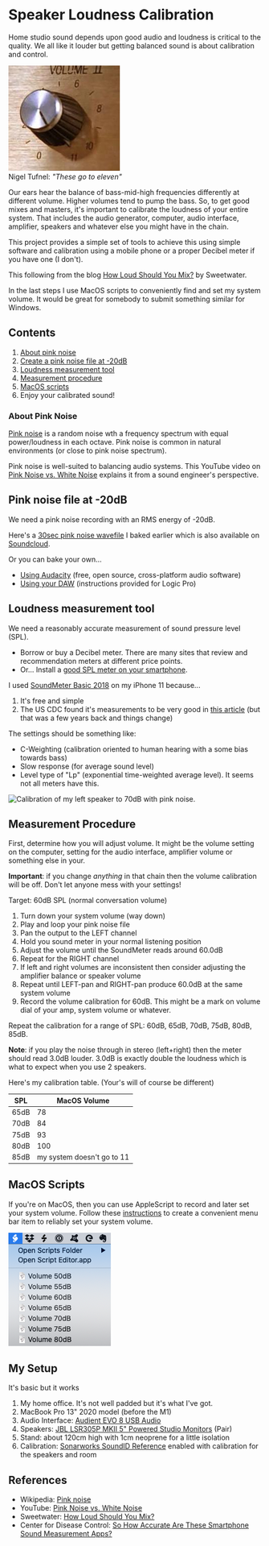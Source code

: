 # Speaker Loudness Calibration

Home studio sound depends upon good audio and loudness is critical to the quality.  We all like it louder but getting balanced sound is about calibration and control.

!["These go to eleven"](images/volume11.jpg)
<br> Nigel Tufnel: _"These go to eleven"_

Our ears hear the balance of bass-mid-high frequencies differently at different volume. Higher volumes tend to pump the bass. So, to get good mixes and masters, it's important to calibrate the loudness of your entire system. That includes the audio generator, computer, audio interface, amplifier, speakers and whatever else you might have in the chain.

This project provides a simple set of tools to achieve this using simple software and calibration using a mobile phone or a proper Decibel meter if you have one (I don't).

This following from the blog [How Loud Should You Mix?](https://www.sweetwater.com/insync/how-loud-should-you-mix/) by Sweetwater.

In the last steps I use MacOS scripts to conveniently find and set my system volume. It would be great for somebody to submit something similar for Windows.

## Contents

1. [About pink noise](#about-pink-noise)
1. [Create a pink noise file at -20dB](#pink-noise-file-at--20db)
1. [Loudness measurement tool](#loudness-measurement-tool)
1. [Measurement procedure](#measurement-procedure)
1. [MacOS scripts](#macos-scripts)
1. Enjoy your calibrated sound!


### About Pink Noise

[Pink noise](https://en.wikipedia.org/wiki/Pink_noise) is a random noise wth a frequency spectrum with equal power/loudness in each octave. Pink noise is common in natural environments (or close to pink noise spectrum).

Pink noise is well-suited to balancing audio systems. This YouTube video on [Pink Noise vs. White Noise](https://www.youtube.com/watch?v=yewKyMgd1Xk) explains it from a sound engineer's perspective.

## Pink noise file at -20dB

We need a pink noise recording with an RMS energy of -20dB.

Here's a [30sec pink noise wavefile](audio/pinknoise-20dB.wav) I baked earlier which is also available on [Soundcloud](https://soundcloud.com/keybard/pink-noise-at-20db).

Or you can bake your own...
* [Using Audacity](create-pink-noise-audacity.md) (free, open source, cross-platform audio software)
* [Using your DAW](create-pink-noise-logic.md) (instructions provided for Logic Pro)


## Loudness measurement tool

We need a reasonably accurate measurement of sound pressure level (SPL).

* Borrow or buy a Decibel meter. There are many sites that review and recommendation meters at different price points.
* Or... Install a [good SPL meter on your smartphone](smartphone-sound-level.md).

I used [SoundMeter Basic 2018](https://apps.apple.com/au/app/soundmeter-basic-2018/id1457367090) on my iPhone 11 because...

1. It's free and simple
1. The US CDC found it's measurements to be very good in [this article](https://blogs.cdc.gov/niosh-science-blog/2014/04/09/sound-apps/) (but that was a few years back and things change)

The settings should be something like:

* C-Weighting (calibration oriented to human hearing with a some bias towards bass)
* Slow response (for average sound level)
* Level type of "Lp" (exponential time-weighted average level). It seems not all meters have this.

![Calibration of my left speaker to 70dB with pink noise.
](images/SoundMeterBasic-reading.png)


## Measurement Procedure

First, determine how you will adjust volume. It might be the volume setting on the computer, setting for the audio interface, amplifier volume or something else in your.

**Important**: if you change _anything_ in that chain then the volume calibration will be off. Don't let anyone mess with your settings!

Target: 60dB SPL (normal conversation volume)

1. Turn down your system volume (way down)
1. Play and loop your pink noise file
1. Pan the output to the LEFT channel
1. Hold you sound meter in your normal listening position
1. Adjust the volume until the SoundMeter reads around 60.0dB
1. Repeat for the RIGHT channel
1. If left and right volumes are inconsistent then consider adjusting the amplifier balance or speaker volume
1. Repeat until LEFT-pan and RIGHT-pan produce 60.0dB at the same system volume
1. Record the volume calibration for 60dB. This might be a mark on volume dial of your amp, system volume or whatever.

Repeat the calibration for a range of SPL: 60dB, 65dB, 70dB, 75dB, 80dB, 85dB.

**Note**: if you play the noise through in stereo (left+right) then the meter should read 3.0dB louder. 3.0dB is exactly double the loudness which is what to expect when you use 2 speakers.

Here's my calibration table. (Your's will of course be different)

| SPL | MacOS Volume |
| --- | --- |
| 65dB | 78 |
| 70dB | 84 |
| 75dB | 93 |
| 80dB | 100 |
| 85dB | my system doesn't go to 11 |

## MacOS Scripts

If you're on MacOS, then you can use AppleScript to record and later set your system volume. Follow these [instructions](volume-scripts.md) to create a convenient menu bar item to reliably set your system volume.

![](images/volume-scripts.png)


## My Setup

It's basic but it works

1. My home office. It's not well padded but it's what I've got.
1. MacBook Pro 13" 2020 model (before the M1)
1. Audio Interface: [Audient EVO 8 USB Audio](https://evo.audio/products/evo-8/overview/)
1. Speakers: [JBL LSR305P MKII 5" Powered Studio Monitors](https://jblpro.com/products/305p-mkii) (Pair)
1. Stand: about 120cm high with 1cm neoprene for a little isolation
1. Calibration: [Sonarworks SoundID Reference](https://www.sonarworks.com/soundid-reference) enabled with calibration for the speakers and room


## References

* Wikipedia: [Pink noise](https://en.wikipedia.org/wiki/Pink_noise)
* YouTube: [Pink Noise vs. White Noise](https://www.youtube.com/watch?v=yewKyMgd1Xk)
* Sweetwater: [How Loud Should You Mix?](https://www.sweetwater.com/insync/how-loud-should-you-mix/)
* Center for Disease Control: [So How Accurate Are These Smartphone Sound Measurement Apps?](https://blogs.cdc.gov/niosh-science-blog/2014/04/09/sound-apps/)
